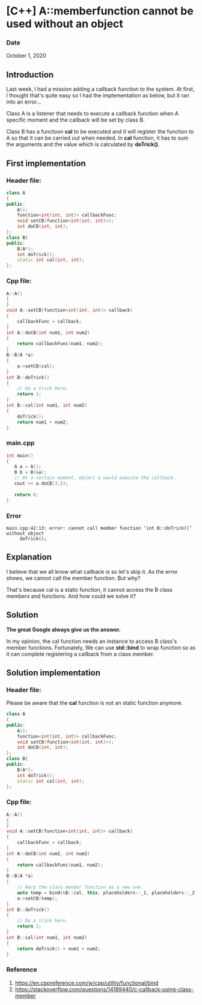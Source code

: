 # [C++] A::memberfunction cannot be used without an object

### Date

October 1, 2020 

## Introduction

Last week, I had a mission adding a callback function to the system. At first, I thought that's quite easy so I had the implementation as below, but it ran into an error…

Class A is a listener that needs to execute a callback function when A specific moment and the callback will be set by class B.

Class B has a functoon __cal__ to be executed and it will register the function to A so that it can be carried out when needed. In __cal__ function, it has to sum the arguments and the value which is calculated by __doTrick()__.  

## First implementation

### Header file:
```C++
class A
{
public:
    A();
    function<int(int, int)> callbackFunc;
    void setCB(function<int(int, int)>);
    int doCB(int, int);
};
class B{
public:
    B(A*);
    int doTrick();
    static int cal(int, int);
};
```

### Cpp file:

```C++
A::A()
{
}
void A::setCB(function<int(int, int)> callback)
{
    callbackFunc = callback;
}
int A::doCB(int num1, int num2)
{
    return callbackFunc(num1, num2);
}
B::B(A *a)
{
    a->setCB(cal);
}
int B::doTrick()
{
    // Do a trick here.
    return 1;
}
int B::cal(int num1, int num2)
{   
    doTrick();
    return num1 + num2;
}
```

### main.cpp

```C++
int main()
{
   A a = A();
   B b = B(&a);
   // At a certain moment, object a would execute the callback.
   cout << a.doCB(3,5);
   
   return 0;
}
```

### Error

```
main.cpp:42:13: error: cannot call member function ‘int B::doTrick()’ without object
     doTrick();
```

## Explanation

I believe that we all know what callback is so let's skip it. As the error shows, we cannot call the member function. But why? 

That's because cal is a static function, it cannot access the B class members and functions. And how could we solve it?


## Solution

__The great Google always give us the answer.__

In my opinion, the cal function needs an instance to access B class's member functions. Fortunately, We can use __std::bind__ to wrap function so as it can complete registering a callback from a class member. 


## Solution implementation

### Header file:

Please be aware that the __cal__ function is not an static function anymore.

```C++
class A
{
public:
    A();
    function<int(int, int)> callbackFunc;
    void setCB(function<int(int, int)>);
    int doCB(int, int);
};
class B{
public:
    B(A*);
    int doTrick();
    static int cal(int, int);
};
```
### Cpp file:
```C++
A::A()
{
}
void A::setCB(function<int(int, int)> callback)
{
    callbackFunc = callback;
}
int A::doCB(int num1, int num2)
{
    return callbackFunc(num1, num2);
}
B::B(A *a)
{
    // Warp the class menber function as a new one. 
    auto temp = bind(&B::cal, this, placeholders::_1, placeholders::_2);
    a->setCB(temp);
}
int B::doTrick()
{
    // Do a trick here.
    return 1;
}
int B::cal(int num1, int num2)
{   
    return doTrick() + num1 + num2;
}
```

### Reference 
1. https://en.cppreference.com/w/cpp/utility/functional/bind
2. https://stackoverflow.com/questions/14189440/c-callback-using-class-member
